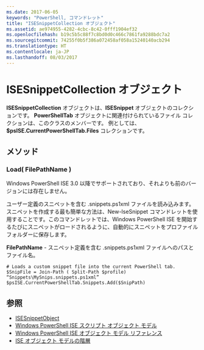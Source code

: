 ```yaml
---
ms.date: 2017-06-05
keywords: "PowerShell, コマンドレット"
title: "ISESnippetCollection オブジェクト"
ms.assetid: ae974955-4282-4cbc-8c42-0fff1904ef32
ms.openlocfilehash: b19c5b5c88f7c8bd0d0c466c7861fa9288bdc7a2
ms.sourcegitcommit: 74255f0b5f386a072458af058a15240140acb294
ms.translationtype: HT
ms.contentlocale: ja-JP
ms.lasthandoff: 08/03/2017
---
```

# <a name="the-isesnippetcollection-object"></a>ISESnippetCollection オブジェクト
  **ISESnippetCollection** オブジェクトは、**ISESnippet** オブジェクトのコレクションです。 **PowerShellTab** オブジェクトに関連付けられているファイル コレクションは、このクラスのメンバーです。 例としては、**$psISE.CurrentPowerShellTab.Files** コレクションです。

## <a name="methods"></a>メソッド

### <a name="load-filepathname-"></a>Load\( FilePathName \)
  Windows PowerShell ISE 3.0 以降でサポートされており、それよりも前のバージョンには存在しません。 

 ユーザー定義のスニペットを含む .snippets.ps1xml ファイルを読み込みます。 スニペットを作成する最も簡単な方法は、New-IseSnippet コマンドレットを使用することです。このコマンドレットでは、Windows PowerShell ISE を開始するたびにスニペットがロードされるように、自動的にスニペットをプロファイル フォルダーに保存します。

 **FilePathName** - スニペット定義を含む .snippets.ps1xml ファイルへのパスとファイル名。

```
# Loads a custom snippet file into the current PowerShell tab.
$SnipFile = Join-Path ( Split-Path $profile) “Snippets\MySnips.snippets.ps1xml” $psISE.CurrentPowerShellTab.Snippets.Add($SnipPath)

```

## <a name="see-also"></a>参照
- [ISESnippetObject](The-ISESnippetObject.md) 
- [Windows PowerShell ISE スクリプト オブジェクト モデル](The-Windows-PowerShell-ISE-Scripting-Object-Model.md) 
- [Windows PowerShell ISE オブジェクト モデル リファレンス](Windows-PowerShell-ISE-Object-Model-Reference.md) 
- [ISE オブジェクト モデルの階層](The-ISE-Object-Model-Hierarchy.md)

  
